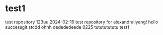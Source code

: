 # test1
test repository 123uu
2024-02-19 test repository for alexandraliyang!
hello 
successgit stcdd
ohhh
dedededeede
0225
tutututututu
test1
